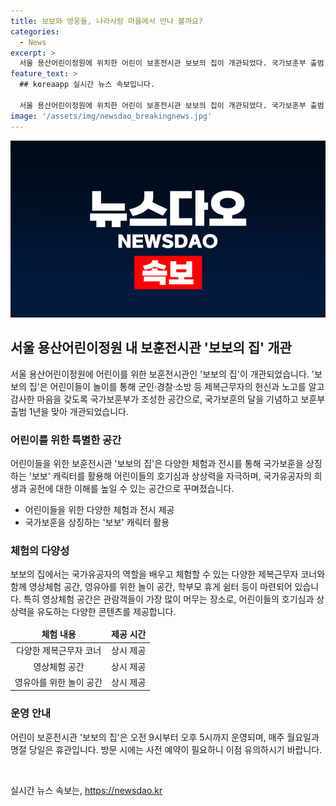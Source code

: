 ```yaml
---
title: 보보와 영웅들, 나라사랑 마을에서 만나 볼까요?
categories:
  - News
excerpt: >
  서울 용산어린이정원에 위치한 어린이 보훈전시관 보보의 집이 개관되었다. 국가보훈부 출범 1주년과 호국보훈의 달을 기념하는 이번 전시관은 어린이들을 위해 만들어진 공간으로, 군인, 경찰, 소방관 등 제복 근무자의 역할과 헌신을 체험할 수 있는 장소다. 전시관은 보보 캐릭터를 활용하여 다양한 체험과 전시를 제공하며, 무료로 관람이 가능하다. 또한, 어린이들을 위한 수유실과 유모차 주차장도 마련되어 있으며, 내국인은 방문 6일 전, 외국인은 방문 11일 전 예약을 해야한다. 전시관에서는 다양한 체험뿐만 아니라 영상체험 공간, 영유아를 위한 놀이공간, 인터랙티브 체험 등을 즐길 수 있으며, 보보의 집을 나오는 길에는 보보가 영웅들에 대한 감사의 마음을 심어주는 메시지를 전한다.
feature_text: >
  ## koreaapp 실시간 뉴스 속보입니다.

  서울 용산어린이정원에 위치한 어린이 보훈전시관 보보의 집이 개관되었다. 국가보훈부 출범 1주년과 호국보훈의 달을 기념하는 이번 전시관은 어린이들을 위해 만들어진 공간으로, 군인, 경찰, 소방관 등 제복 근무자의 역할과 헌신을 체험할 수 있는 장소다. 전시관은 보보 캐릭터를 활용하여 다양한 체험과 전시를 제공하며, 무료로 관람이 가능하다. 또한, 어린이들을 위한 수유실과 유모차 주차장도 마련되어 있으며, 내국인은 방문 6일 전, 외국인은 방문 11일 전 예약을 해야한다. 전시관에서는 다양한 체험뿐만 아니라 영상체험 공간, 영유아를 위한 놀이공간, 인터랙티브 체험 등을 즐길 수 있으며, 보보의 집을 나오는 길에는 보보가 영웅들에 대한 감사의 마음을 심어주는 메시지를 전한다.
image: '/assets/img/newsdao_breakingnews.jpg'
---
```


<p><img src="/assets/img/newsdao_breakingnews.jpg" alt="koreaapp 속보" /></p>

<h2 data-ke-size="size26">서울 용산어린이정원 내 보훈전시관 '보보의 집' 개관</h2>

<p data-ke-size="size16">서울 용산어린이정원에 어린이를 위한 보훈전시관인 '보보의 집'이 개관되었습니다. '보보의 집'은 어린이들이 놀이를 통해 군인·경찰·소방 등 제복근무자의 헌신과 노고를 알고 감사한 마음을 갖도록 국가보훈부가 조성한 공간으로, 국가보훈의 달을 기념하고 보훈부 출범 1년을 맞아 개관되었습니다.</p>

<h3 data-ke-size="size24">어린이를 위한 특별한 공간</h3>

<p data-ke-size="size16">어린이들을 위한 보훈전시관 '보보의 집'은 다양한 체험과 전시를 통해 국가보훈을 상징하는 '보보' 캐릭터를 활용해 어린이들의 호기심과 상상력을 자극하며, 국가유공자의 희생과 공헌에 대한 이해를 높일 수 있는 공간으로 꾸며졌습니다.</p>

<ul>
<li>어린이들을 위한 다양한 체험과 전시 제공</li>
<li>국가보훈을 상징하는 '보보' 캐릭터 활용</li>
</ul>

<h3 data-ke-size="size24">체험의 다양성</h3>

<p data-ke-size="size16">보보의 집에서는 국가유공자의 역할을 배우고 체험할 수 있는 다양한 제복근무자 코너와 함께 영상체험 공간, 영유아를 위한 놀이 공간, 학부모 휴게 쉼터 등이 마련되어 있습니다. 특히 영상체험 공간은 관람객들이 가장 많이 머무는 장소로, 어린이들의 호기심과 상상력을 유도하는 다양한 콘텐츠를 제공합니다.</p>

<table>
<thead>
<tr>
<td style="text-align: center; height: 17px;"><b>체험 내용</b></td>
<td style="text-align: center; height: 17px;"><b>제공 시간</b></td>
</tr>
</thead>
<tbody>
<tr>
<td style="text-align: center;">다양한 제복근무자 코너</td>
<td style="text-align: center;">상시 제공</td>
</tr>
<tr>
<td style="text-align: center;">영상체험 공간</td>
<td style="text-align: center;">상시 제공</td>
</tr>
<tr>
<td style="text-align: center;">영유아를 위한 놀이 공간</td>
<td style="text-align: center;">상시 제공</td>
</tr>
</tbody>
</table>

<h3 data-ke-size="size24">운영 안내</h3>

<p data-ke-size="size16">어린이 보훈전시관 '보보의 집'은 오전 9시부터 오후 5시까지 운영되며, 매주 월요일과 명절 당일은 휴관입니다. 방문 시에는 사전 예약이 필요하니 이점 유의하시기 바랍니다.</p>

<p data-ke-size="size16">&nbsp;</p>
실시간 뉴스 속보는, <a href="https://newsdao.kr" rel="dofollow">https://newsdao.kr</a>


